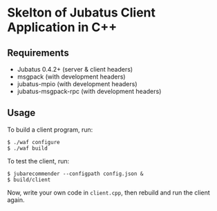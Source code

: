 Skelton of Jubatus Client Application in C++
============================================

Requirements
------------

* Jubatus 0.4.2+ (server & client headers)
* msgpack (with development headers)
* jubatus-mpio (with development headers)
* jubatus-msgpack-rpc (with development headers)

Usage
-----

To build a client program, run:

```
$ ./waf configure
$ ./waf build
```

To test the client, run:

```
$ jubarecommender --configpath config.json &
$ build/client
```

Now, write your own code in `client.cpp`, then rebuild and run the client again.
